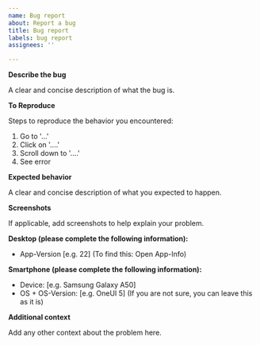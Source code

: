 ```yaml
---
name: Bug report
about: Report a bug
title: Bug report
labels: bug report
assignees: ''

---
```


**Describe the bug**

A clear and concise description of what the bug is.

**To Reproduce**

Steps to reproduce the behavior you encountered:
1. Go to '...'
2. Click on '....'
3. Scroll down to '....'
4. See error

**Expected behavior**

A clear and concise description of what you expected to happen.

**Screenshots**

If applicable, add screenshots to help explain your problem.

**Desktop (please complete the following information):**

- App-Version [e.g. 22] (To find this: Open App-Info)

**Smartphone (please complete the following information):**

- Device: [e.g. Samsung Galaxy A50]
- OS + OS-Version: [e.g. OneUI 5] (If you are not sure, you can leave this as it is)

**Additional context**

Add any other context about the problem here.
